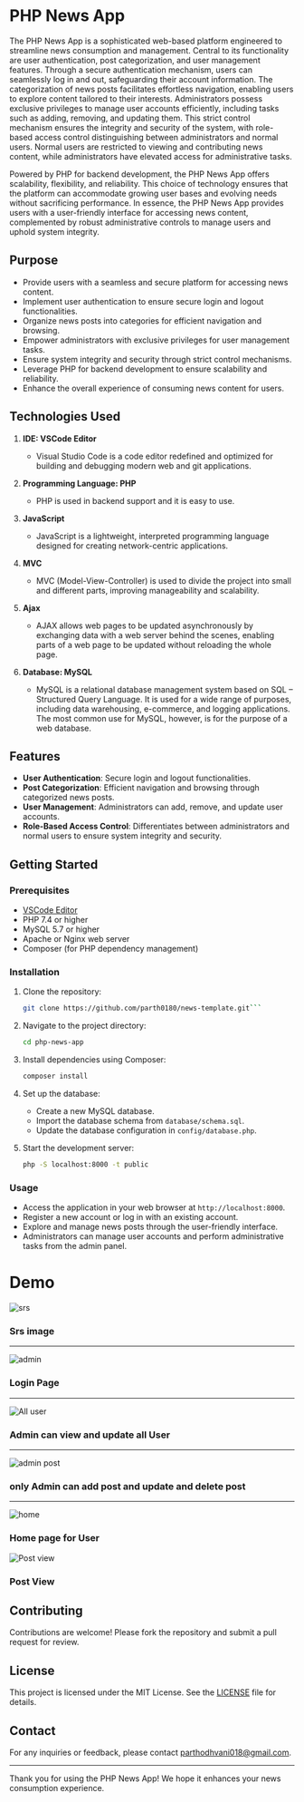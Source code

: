 # PHP News App

The PHP News App is a sophisticated web-based platform engineered to streamline news consumption and management. Central to its functionality are user authentication, post categorization, and user management features. Through a secure authentication mechanism, users can seamlessly log in and out, safeguarding their account information. The categorization of news posts facilitates effortless navigation, enabling users to explore content tailored to their interests. Administrators possess exclusive privileges to manage user accounts efficiently, including tasks such as adding, removing, and updating them. This strict control mechanism ensures the integrity and security of the system, with role-based access control distinguishing between administrators and normal users. Normal users are restricted to viewing and contributing news content, while administrators have elevated access for administrative tasks.

Powered by PHP for backend development, the PHP News App offers scalability, flexibility, and reliability. This choice of technology ensures that the platform can accommodate growing user bases and evolving needs without sacrificing performance. In essence, the PHP News App provides users with a user-friendly interface for accessing news content, complemented by robust administrative controls to manage users and uphold system integrity.

## Purpose

- Provide users with a seamless and secure platform for accessing news content.
- Implement user authentication to ensure secure login and logout functionalities.
- Organize news posts into categories for efficient navigation and browsing.
- Empower administrators with exclusive privileges for user management tasks.
- Ensure system integrity and security through strict control mechanisms.
- Leverage PHP for backend development to ensure scalability and reliability.
- Enhance the overall experience of consuming news content for users.

## Technologies Used

1. **IDE: VSCode Editor**
   - Visual Studio Code is a code editor redefined and optimized for building and debugging modern web and git applications.

2. **Programming Language: PHP**
   - PHP is used in backend support and it is easy to use.

3. **JavaScript**
   - JavaScript is a lightweight, interpreted programming language designed for creating network-centric applications.

4. **MVC**
   - MVC (Model-View-Controller) is used to divide the project into small and different parts, improving manageability and scalability.

5. **Ajax**
   - AJAX allows web pages to be updated asynchronously by exchanging data with a web server behind the scenes, enabling parts of a web page to be updated without reloading the whole page.

6. **Database: MySQL**
   - MySQL is a relational database management system based on SQL – Structured Query Language. It is used for a wide range of purposes, including data warehousing, e-commerce, and logging applications. The most common use for MySQL, however, is for the purpose of a web database.

## Features

- **User Authentication**: Secure login and logout functionalities.
- **Post Categorization**: Efficient navigation and browsing through categorized news posts.
- **User Management**: Administrators can add, remove, and update user accounts.
- **Role-Based Access Control**: Differentiates between administrators and normal users to ensure system integrity and security.

## Getting Started

### Prerequisites

- [VSCode Editor](https://code.visualstudio.com/)
- PHP 7.4 or higher
- MySQL 5.7 or higher
- Apache or Nginx web server
- Composer (for PHP dependency management)

### Installation

1. Clone the repository:
   ```bash
   git clone https://github.com/parth0180/news-template.git```
2. Navigate to the project directory:
   ```bash
   cd php-news-app
   ```
3. Install dependencies using Composer:
   ```bash
   composer install
   ```
4. Set up the database:
   - Create a new MySQL database.
   - Import the database schema from `database/schema.sql`.
   - Update the database configuration in `config/database.php`.

5. Start the development server:
   ```bash
   php -S localhost:8000 -t public
   ```

### Usage

- Access the application in your web browser at `http://localhost:8000`.
- Register a new account or log in with an existing account.
- Explore and manage news posts through the user-friendly interface.
- Administrators can manage user accounts and perform administrative tasks from the admin panel.

# Demo 

![srs](./img/srs.png)
### Srs image 
<hr />


![admin](./img/admin_login.png)
### Login Page 

<hr /> 

![All user ](./img/All_user.png)

### Admin can view and update all User 
<hr />

![admin post ](./img/admin_post.png)

### only Admin can add post and update and delete post 
<hr />

![home ](./img/home.png)

### Home page for User 

![Post view ](./img/newspage.png)

### Post View 



## Contributing

Contributions are welcome! Please fork the repository and submit a pull request for review.

## License

This project is licensed under the MIT License. See the [LICENSE](LICENSE) file for details.

## Contact

For any inquiries or feedback, please contact [parthodhvani018@gmail.com](mailto:parthodhvani018@gmail.com).

---

Thank you for using the PHP News App! We hope it enhances your news consumption experience.
